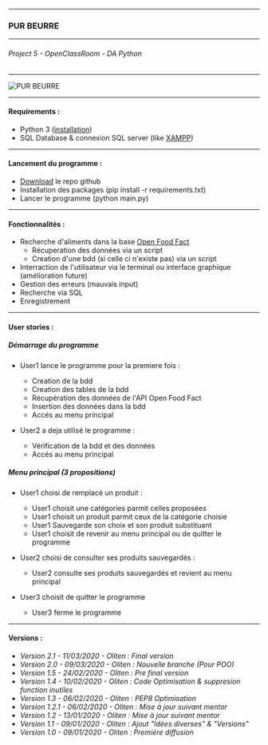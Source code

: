 ___
### PUR BEURRE
___
###### *Project 5 - OpenClassRoom - DA Python*
___

![PUR BEURRE](https://static.passeportsante.net/i85826-.jpeg)
___
#### Requirements :
* Python 3 ([installation](https://www.python.org/downloads/release/python-382/))
* SQL Database & connexion SQL server (like [XAMPP](https://www.apachefriends.org/fr/index.html))
___
#### Lancement du programme :
* [Download](https://github.com/Holiten/P5_OCR) le repo github
* Installation des packages (pip install -r requirements.txt)
* Lancer le programme (python main.py)
___
#### Fonctionnalités :

+ Recherche d'aliments dans la base [Open Food Fact](https://fr.openfoodfacts.org/)
    * Récuperation des données via un script
    * Creation d'une bdd (si celle ci n'existe pas) via un script
+ Interraction de l'utilisateur via le terminal ou interface graphique (amélioration future)
+ Gestion des erreurs (mauvais input)
+ Recherche via SQL
+ Enregistrement
---
#### User stories :

##### __*Démarrage du programme*__

* User1 lance le programme pour la premiere fois :
    * Creation de la bdd
    * Creation des tables de la bdd
    * Récupération des données de l'API Open Food Fact
    * Insertion des données dans la bdd
    * Accés au menu principal
    
* User2 a deja utilisé le programme :
    * Vérification de la bdd et des données
    * Accés au menu principal

##### __*Menu principal (3 propositions)*__

* User1 choisi de remplacé un produit :
    * User1 choisit une catégories parmit celles proposées
    * User1 choisit un produit parmit ceux de la catégorie choisie
    * User1 Sauvegarde son choix et son produit substituant
    * User1 choisit de revenir au menu principal ou de quitter le programme
    
* User2 choisi de consulter ses produits sauvegardés :
    * User2 consulte ses produits sauvegardés et revient au menu principal
    
* User3 choisit de quitter le programme
    * User3 ferme le programme

___
#### Versions :
* _Version 2.1 - 11/03/2020 - Oliten : Final version_
* _Version 2.0 - 09/03/2020 - Oliten : Nouvelle branche (Pour POO)_
* _Version 1.5 - 24/02/2020 - Oliten : Pre final version_
* _Version 1.4 - 10/02/2020 - Oliten : Code Optimisation & suppresion function inutiles_
* _Version 1.3 - 06/02/2020 - Oliten : PEP8 Optimisation_
* _Version 1.2.1 - 06/02/2020 - Oliten : Mise à jour suivant mentor_ 
* _Version 1.2 - 13/01/2020 - Oliten : Mise à jour suivant mentor_ 
* _Version 1.1 - 09/01/2020 - Oliten : Ajout "Idées diverses" & "Versions"_ 
* _Version 1.0 - 09/01/2020 - Oliten : Premiére diffusion_ 